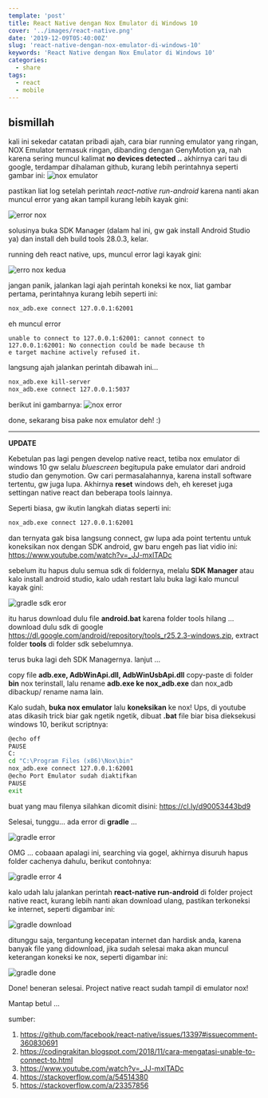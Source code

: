 ```yaml
---
template: 'post'
title: React Native dengan Nox Emulator di Windows 10
cover: '../images/react-native.png'
date: '2019-12-09T05:40:00Z'
slug: 'react-native-dengan-nox-emulator-di-windows-10'
keywords: 'React Native dengan Nox Emulator di Windows 10'
categories:
  - share
tags:
  - react
  - mobile
---
```


## bismillah

kali ini sekedar catatan pribadi ajah, cara biar running emulator yang ringan, NOX Emulator termasuk ringan, dibanding dengan GenyMotion ya, nah karena sering muncul kalimat **no devices detected ..** akhirnya cari tau di google, terdampar dihalaman github, kurang lebih perintahnya seperti gambar ini:
![nox emulator](../images/nox-emulator-run.png)

pastikan liat log setelah perintah _react-native run-android_ karena nanti akan muncul error yang akan tampil kurang lebih kayak gini:

![error nox](../images/error-nox-1.png)

solusinya buka SDK Manager (dalam hal ini, gw gak install Android Studio ya) dan install deh build tools 28.0.3, kelar.

running deh react native, ups, muncul error lagi kayak gini:

![erro nox kedua](../images/error-nox-2.png)

jangan panik, jalankan lagi ajah perintah koneksi ke nox, liat gambar pertama, perintahnya kurang lebih seperti ini:

```bash
nox_adb.exe connect 127.0.0.1:62001
```

eh muncul error

```script
unable to connect to 127.0.0.1:62001: cannot connect to 127.0.0.1:62001: No connection could be made because th
e target machine actively refused it.
```

langsung ajah jalankan perintah dibawah ini...

```bash
nox_adb.exe kill-server
nox_adb.exe connect 127.0.0.1:5037
```

berikut ini gambarnya:
![nox error](../images/nox-error.png)

done, sekarang bisa pake nox emulator deh! :)

---

**UPDATE**

Kebetulan pas lagi pengen develop native react, tetiba nox emulator di windows 10 gw selalu _bluescreen_ begitupula pake emulator dari android studio dan genymotion. Gw cari permasalahannya, karena install software tertentu, gw juga lupa. Akhirnya **reset** windows deh, eh kereset juga settingan native react dan beberapa tools lainnya.

Seperti biasa, gw ikutin langkah diatas seperti ini:

```bash
nox_adb.exe connect 127.0.0.1:62001
```

dan ternyata gak bisa langsung connect, gw lupa ada point tertentu untuk koneksikan nox dengan SDK android, gw baru engeh pas liat vidio ini: https://www.youtube.com/watch?v=_JJ-mxlTADc

sebelum itu hapus dulu semua sdk di foldernya, melalu **SDK Manager** atau kalo install android studio, kalo udah restart lalu buka lagi kalo muncul kayak gini:

![gradle sdk eror](../images/gradle-sdk.png)

itu harus download dulu file **android.bat** karena folder tools hilang ... download dulu sdk di google https://dl.google.com/android/repository/tools_r25.2.3-windows.zip, extract folder **tools** di folder sdk sebelumnya.

terus buka lagi deh SDK Managernya. lanjut ...

copy file **adb.exe, AdbWinApi.dll, AdbWinUsbApi.dll** copy-paste di folder **bin** nox terinstall, lalu rename **adb.exe ke nox_adb.exe** dan nox_adb dibackup/ rename nama lain.

Kalo sudah, **buka nox emulator** lalu **koneksikan** ke nox! Ups, di youtube atas dikasih trick biar gak ngetik ngetik, dibuat **.bat** file biar bisa dieksekusi windows 10, berikut scriptnya:

```bash
@echo off
PAUSE
C:
cd "C:\Program Files (x86)\Nox\bin"
nox_adb.exe connect 127.0.0.1:62001
@echo Port Emulator sudah diaktifkan
PAUSE
exit
```

buat yang mau filenya silahkan dicomit disini: https://cl.ly/d90053443bd9

Selesai, tunggu... ada error di **gradle** ...

![gradle error](../images/gradle.png)

OMG ... cobaaan apalagi ini, searching via gogel, akhirnya disuruh hapus folder cachenya dahulu, berikut contohnya:

![gradle error 4](../images/gradle4.png)

kalo udah lalu jalankan perintah **react-native run-android** di folder project native react, kurang lebih nanti akan download ulang, pastikan terkoneksi ke internet, seperti digambar ini:

![gradle download](../images/gradle2.png)

ditunggu saja, tergantung kecepatan internet dan hardisk anda, karena banyak file yang didownload, jika sudah selesai maka akan muncul keterangan koneksi ke nox, seperti digambar ini:

![gradle done](../images/gradle3.png)

Done! beneran selesai. Project native react sudah tampil di emulator nox!

Mantap betul ...

sumber:

1. https://github.com/facebook/react-native/issues/13397#issuecomment-360830691
2. https://codingrakitan.blogspot.com/2018/11/cara-mengatasi-unable-to-connect-to.html
3. https://www.youtube.com/watch?v=_JJ-mxlTADc
4. https://stackoverflow.com/a/54514380
5. https://stackoverflow.com/a/23357856